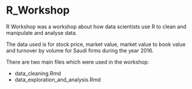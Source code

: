 # R_Workshop

R Workshop was a workshop about how data scientists use R to clean and manipulate and analyse data. 

The data used is for stock price, market value, market value to book value and turnover by volume for Saudi firms during the year 2016.

There are two main files which were used in the workshop:
- data_cleaning.Rmd
- data_exploration_and_analysis.Rmd





 



